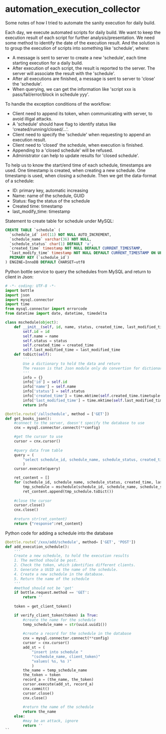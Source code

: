 # automation_execution_collector
Some notes of how I tried to automate the sanity execution for daily build.


Each day, we execute automated scripts for daily build. We want to keep the execution result of each script for further analysis/presentation. We need some method to identify the date of the execution result. And the solution is to group the execution of scripts into something like 'schedule', where:

- A message is sent to server to create a new 'schedule', each time starting execution for a daily build.
- After execution of each script, the result is reported to the server. The server will associate the result with the 'schedule'.
- After all executions are finished, a message is sent to server to 'close' the 'schedule'.
- When querying, we can get the information like 'script xxx is pass/fail/error/block in schedule yyy'.

To handle the exception conditions of the workflow:

- Client need to append its token, when communicating with server, to avoid illigal attacks.
- A 'schedule' should have flag to identify status like 'created/running/closed/...'.
- Client need to specify the 'schedule' when requesting to append an execution result.
- Client need to 'closed' the schedule, when execution is finished.
- Appending to a 'closed schedule' will be refused.
- Administrator can help to update results for 'closed schedule'.

To help us to know the start/end time of each schedule, timestamps are used. One timestamp is created, when creating a new schedule. One timestamp is used, when closing a schedule. Then we get the data-format of a schedule:

- ID: primary key, automatic increasing
- Name: name of the schedule, GUID
- Status: flag the status of the schedule
- Created time: timestamp
- last_modify_time: timestamp

Statement to create table for schedule under MySQL:
```sql
CREATE TABLE `schedule` (
  `schedule_id` int(11) NOT NULL AUTO_INCREMENT,
  `schedule_name` varchar(36) NOT NULL,
  `schedule_status` char(1) DEFAULT 'a',
  `created_time` timestamp NOT NULL DEFAULT CURRENT_TIMESTAMP,
  `last_modify_time` timestamp NOT NULL DEFAULT CURRENT_TIMESTAMP ON UPDATE CURRENT_TIMESTAMP,
  PRIMARY KEY (`schedule_id`)
) ENGINE=InnoDB DEFAULT CHARSET=utf8
```

Python bottle service to query the schedules from MySQL and return to client in Json:
```python
# -*- coding: UTF-8 -*-
import bottle
import json
import mysql.connector
import time
from mysql.connector import errorcode
from datetime import date, datetime, timedelta

class mschedule(object):
    def __init__(self, id, name, status, created_time, last_modified_time):
        self.id = id
        self.name = name
        self.status = status
        self.created_time = created_time
        self.last_modified_time = last_modified_time
    def toDict(self):
        '''
        Use a dictionary to hold the data and return
        The reason is that Json module only do convertion for dictionary
        '''
        info = {}
        info['id'] = self.id
        info['name'] = self.name
        info['status'] = self.status
        info['created_time'] = time.mktime(self.created_time.timetuple())
        info['last_modified_time'] = time.mktime(self.last_modified_time.timetuple())
        return info

@bottle.route('/allschedule', method = ['GET'])    
def get_books_json():    
    #connect to the server, doesn't specify the database to use
    cnx = mysql.connector.connect(**config)

    #get the cursor to use
    cursor = cnx.cursor()
    
    #query data from table
    query = (
        "select schedule_id, schedule_name, schedule_status, created_time, last_modify_time from schedule"
        )
    cursor.execute(query)

    ret_content = []
    for (schedule_id, schedule_name, schedule_status, created_time, last_modify_time) in cursor:
        tmp_schedule = mschedule(schedule_id, schedule_name, schedule_status, created_time, last_modify_time)
        ret_content.append(tmp_schedule.toDict())
            
    #close the cursor
    cursor.close()
    cnx.close()
    
    #return str(ret_content)
    return {"response":ret_content} 
```

Python code for adding a schedule into the database
```python
@bottle.route('/xxx/add/schedule', method= ['GET', 'POST'])
def add_execution_schedule():
    '''
    Create a new schedule, to hold the execution results
    1. The method should be post.
    2. Check the token, which identifies different clients.
    3. Generate a UUID as the name of the schedule.
    4. Create a new schedule in the database.
    5. Return the name of the schedule
    '''    
    #method should not be 'get'    
    if bottle.request.method == 'GET':
        return ''
    
    token = get_client_token()

    if verify_client_token(token) is True:
        #create the name for the schedule
        temp_schedule_name = str(uuid.uuid1())
        
        #create a record for the schedule in the database
        cnx = mysql.connector.connect(**config)
        cursor = cnx.cursor()
        add_st = (
            "insert into schedule "
            "(schedule_name, client_token)"
            "values( %s, %s )"
            )
        the_name = temp_schedule_name
        the_token = token
        record_a = (the_name, the_token)
        cursor.execute(add_st, record_a)
        cnx.commit()
        cursor.close()
        cnx.close()
        
        #return the name of the schedule
        return the_name
    else:
        #may be an attack, ignore
        return ''
``
